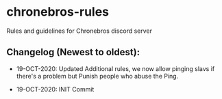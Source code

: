 # chronebros-rules
Rules and guidelines for Chronebros discord server

## Changelog (Newest to oldest):

* 19-OCT-2020: Updated Additional rules, we now  allow pinging slavs if there's a problem but Punish people who abuse the Ping.

* 19-OCT-2020: INIT Commit

